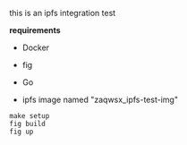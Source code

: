 this is an ipfs integration test

**requirements**

* Docker
* fig
* Go

* ipfs image named "zaqwsx_ipfs-test-img"

```
make setup
fig build 
fig up
```
